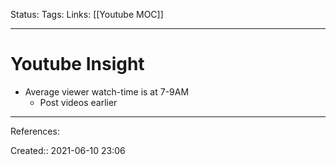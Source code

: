 Status:
Tags:
Links: [[Youtube MOC]]
___
# Youtube Insight
- Average viewer watch-time is at 7-9AM
	- Post videos earlier
___
References:

Created:: 2021-06-10 23:06